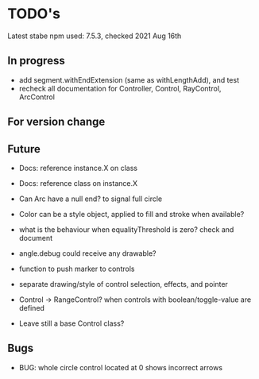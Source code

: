 TODO's
======

Latest stabe npm used: 7.5.3, checked 2021 Aug 16th

In progress
-----------
+ add segment.withEndExtension (same as withLengthAdd), and test
+ recheck all documentation for Controller, Control, RayControl, ArcControl



For version change
------------------



Future
------
+ Docs: reference instance.X on class
+ Docs: reference class on instance.X

+ Can Arc have a null end? to signal full circle

+ Color can be a style object, applied to fill and stroke when available?

+ what is the behaviour when equalityThreshold is zero? check and document

+ angle.debug could receive any drawable?

+ function to push marker to controls

+ separate drawing/style of control selection, effects, and pointer

+ Control -> RangeControl? when controls with boolean/toggle-value are defined
+ Leave still a base Control class?


Bugs
----
+ BUG: whole circle control located at 0 shows incorrect arrows
